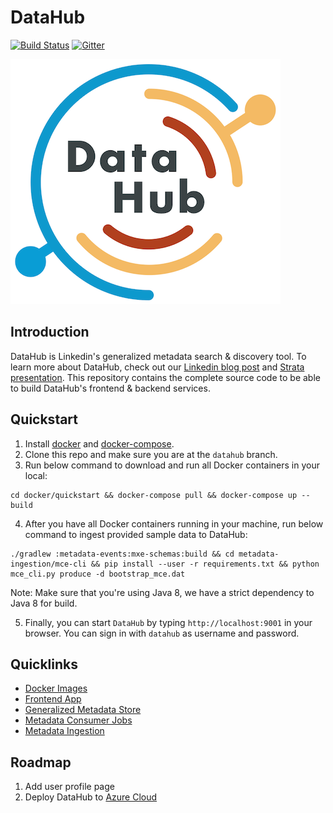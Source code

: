 # DataHub
[![Build Status](https://travis-ci.org/linkedin/WhereHows.svg?branch=datahub)](https://travis-ci.org/linkedin/WhereHows)
[![Gitter](https://img.shields.io/gitter/room/nwjs/nw.js.svg)](https://gitter.im/linkedin/datahub)

![DataHub](docs/imgs/datahub-logo.png)

## Introduction
DataHub is Linkedin's generalized metadata search & discovery tool. To learn more about DataHub, check out our 
[Linkedin blog post](https://engineering.linkedin.com/blog/2019/data-hub) and [Strata presentation](https://speakerdeck.com/shirshanka/the-evolution-of-metadata-linkedins-journey-strata-nyc-2019). This repository contains the complete source code to be able to build DataHub's frontend & backend services.

## Quickstart
1. Install [docker](https://docs.docker.com/install/) and [docker-compose](https://docs.docker.com/compose/install/).
2. Clone this repo and make sure you are at the `datahub` branch.
3. Run below command to download and run all Docker containers in your local:
```
cd docker/quickstart && docker-compose pull && docker-compose up --build
```
4. After you have all Docker containers running in your machine, run below command to ingest provided sample data to DataHub:
```
./gradlew :metadata-events:mxe-schemas:build && cd metadata-ingestion/mce-cli && pip install --user -r requirements.txt && python mce_cli.py produce -d bootstrap_mce.dat
```
Note: Make sure that you're using Java 8, we have a strict dependency to Java 8 for build.

5. Finally, you can start `DataHub` by typing `http://localhost:9001` in your browser. You can sign in with `datahub`
as username and password.

## Quicklinks
* [Docker Images](docker)
* [Frontend App](datahub-frontend)
* [Generalized Metadata Store](gms)
* [Metadata Consumer Jobs](metadata-jobs)
* [Metadata Ingestion](metadata-ingestion)

## Roadmap
1. Add user profile page
2. Deploy DataHub to [Azure Cloud](https://azure.microsoft.com/en-us/)
